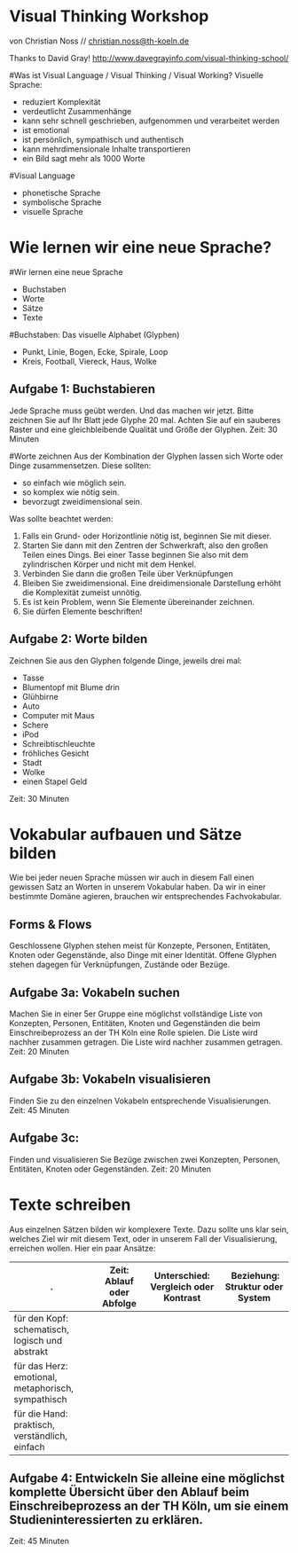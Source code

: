 Visual Thinking Workshop
============

von Christian Noss // christian.noss@th-koeln.de

Thanks to David Gray! http://www.davegrayinfo.com/visual-thinking-school/

#Was ist Visual Language / Visual Thinking / Visual Working?
Visuelle Sprache:
- reduziert Komplexität
- verdeutlicht Zusammenhänge
- kann sehr schnell geschrieben, aufgenommen und verarbeitet werden
- ist emotional
- ist persönlich, sympathisch und authentisch
- kann mehrdimensionale Inhalte transportieren
- ein Bild sagt mehr als 1000 Worte

#Visual Language
- phonetische Sprache
- symbolische Sprache
- visuelle Sprache

# Wie lernen wir eine neue Sprache?
#Wir lernen eine neue Sprache
- Buchstaben
- Worte
- Sätze
- Texte

#Buchstaben: Das visuelle Alphabet (Glyphen)
- Punkt, Linie, Bogen, Ecke, Spirale, Loop
- Kreis, Football, Viereck, Haus, Wolke

## Aufgabe 1: Buchstabieren
Jede Sprache muss geübt werden. Und das machen wir jetzt. Bitte zeichnen Sie auf Ihr Blatt jede Glyphe 20 mal. Achten Sie auf ein sauberes Raster und eine gleichbleibende Qualität und Größe der Glyphen. 
Zeit: 30 Minuten

#Worte zeichnen
Aus der Kombination der Glyphen lassen sich Worte oder Dinge zusammensetzen. Diese sollten:
- so einfach wie möglich sein.
- so komplex wie nötig sein.
- bevorzugt zweidimensional sein.

Was sollte beachtet werden:

1. Falls ein Grund- oder Horizontlinie nötig ist, beginnen Sie mit dieser.
1. Starten Sie dann mit den Zentren der Schwerkraft, also den großen Teilen eines Dings. Bei einer Tasse beginnen Sie also mit dem zylindrischen Körper und nicht mit dem Henkel.
2. Verbinden Sie dann die großen Teile über Verknüpfungen
3. Bleiben Sie zweidimensional. Eine dreidimensionale Darstellung erhöht die Komplexität zumeist unnötig. 
4. Es ist kein Problem, wenn Sie Elemente übereinander zeichnen.
5. Sie dürfen Elemente beschriften!

## Aufgabe 2: Worte bilden
Zeichnen Sie aus den Glyphen folgende Dinge, jeweils drei mal:
- Tasse
- Blumentopf mit Blume drin
- Glühbirne
- Auto
- Computer mit Maus
- Schere
- iPod
- Schreibtischleuchte
- fröhliches Gesicht
- Stadt
- Wolke
- einen Stapel Geld

Zeit: 30 Minuten

# Vokabular aufbauen und Sätze bilden
Wie bei jeder neuen Sprache müssen wir auch in diesem Fall einen gewissen Satz an Worten in unserem Vokabular haben. Da wir in einer bestimmte Domäne agieren, brauchen wir entsprechendes Fachvokabular.

## Forms & Flows
Geschlossene Glyphen stehen meist für Konzepte, Personen, Entitäten, Knoten oder Gegenstände, also Dinge mit einer Identität. Offene Glyphen stehen dagegen für Verknüpfungen, Zustände oder Bezüge.

## Aufgabe 3a: Vokabeln suchen
Machen Sie in einer 5er Gruppe eine möglichst vollständige Liste von Konzepten, Personen, Entitäten, Knoten und Gegenständen die beim Einschreibeprozess an der TH Köln eine Rolle spielen. Die Liste wird nachher zusammen getragen. Die Liste wird nachher zusammen getragen.
Zeit: 20 Minuten

## Aufgabe 3b: Vokabeln visualisieren
Finden Sie zu den einzelnen Vokabeln entsprechende Visualisierungen. 
Zeit: 45 Minuten

## Aufgabe 3c:
Finden und visualisieren Sie Bezüge zwischen zwei Konzepten, Personen, Entitäten, Knoten oder Gegenständen.
Zeit: 20 Minuten

# Texte schreiben
Aus einzelnen Sätzen bilden wir komplexere Texte. Dazu sollte uns klar sein, welches Ziel wir mit diesem Text, oder in unserem Fall der Visualisierung, erreichen wollen. Hier ein paar Ansätze:

.| Zeit: Ablauf oder Abfolge | Unterschied: Vergleich oder Kontrast | Beziehung: Struktur oder System
-----|-----|----|----
für den Kopf: schematisch, logisch und abstrakt |  |  | 
für das Herz: emotional, metaphorisch, sympathisch | ||
für die Hand: praktisch, verständlich, einfach ||| 

## Aufgabe 4: Entwickeln Sie alleine eine möglichst komplette Übersicht über den Ablauf beim Einschreibeprozess an der TH Köln, um sie einem Studieninteressierten zu erklären.
Zeit: 45 Minuten